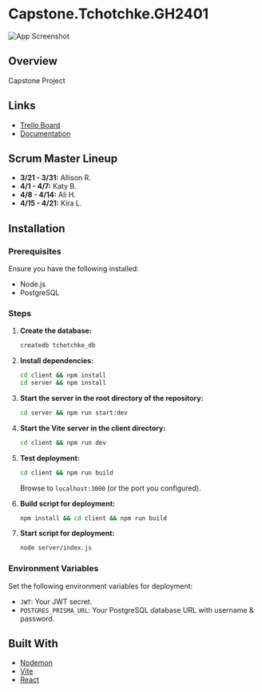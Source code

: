 # Capstone.Tchotchke.GH2401

![App Screenshot](https://github.com/Team-Tchotchke/Capstone.Tchotchke.GH2401/assets/156130068/097c51f5-f3d5-4330-b5a6-d4f6a342346e)

## Overview

Capstone Project

## Links

- [Trello Board](https://trello.com/b/PNUsHDcf/capstone-project)
- [Documentation](https://docs.google.com/spreadsheets/d/1tYqxJT_uP_ADT2LviBncoi75aRR_CYzKj5O136JIA7A/edit?usp=drive_web&ouid=104809665772122790445)

## Scrum Master Lineup

- **3/21 - 3/31:** Allison R.
- **4/1 - 4/7:** Katy B.
- **4/8 - 4/14:** Ali H.
- **4/15 - 4/21:** Kira L.

## Installation

### Prerequisites

Ensure you have the following installed:
- Node.js
- PostgreSQL

### Steps

1. **Create the database:**

    ```sh
    createdb tchotchke_db
    ```

2. **Install dependencies:**

    ```sh
    cd client && npm install
    cd server && npm install
    ```

3. **Start the server in the root directory of the repository:**

    ```sh
    cd server && npm run start:dev
    ```

4. **Start the Vite server in the client directory:**

    ```sh
    cd client && npm run dev
    ```

5. **Test deployment:**

    ```sh
    cd client && npm run build
    ```

    Browse to `localhost:3000` (or the port you configured).

6. **Build script for deployment:**

    ```sh
    npm install && cd client && npm run build
    ```

7. **Start script for deployment:**

    ```sh
    node server/index.js
    ```

### Environment Variables

Set the following environment variables for deployment:

- `JWT`: Your JWT secret.
- `POSTGRES_PRISMA_URL`: Your PostgreSQL database URL with username & password.

## Built With

- [Nodemon](https://nodemon.io/)
- [Vite](https://vitejs.dev/)
- [React](https://reactjs.org/)
